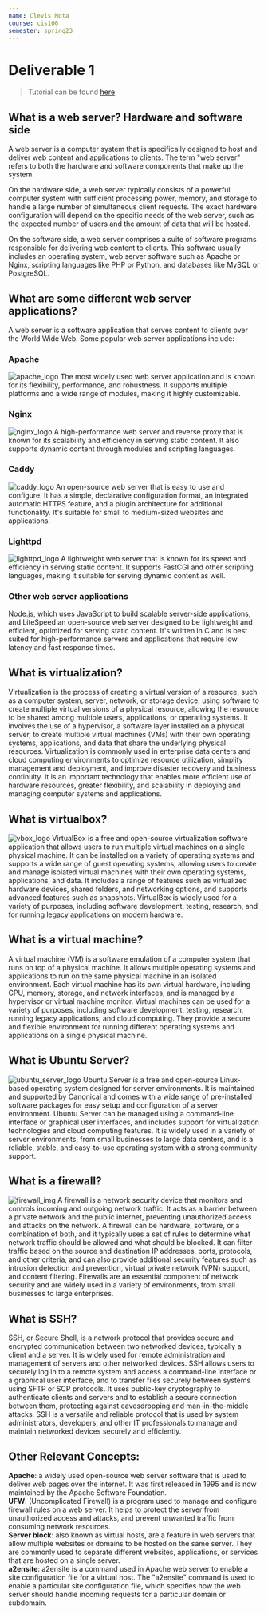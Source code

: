 ```yaml
---
name: Clevis Mota
course: cis106
semester: spring23
---
```


# Deliverable 1

> Tutorial can be found [here](https://www.digitalocean.com/community/tutorials/how-to-install-the-apache-web-server-on-ubuntu-22-04)


## What is a web server? Hardware and software side
A web server is a computer system that is specifically designed to host and deliver web content and applications to clients. The term "web server" refers to both the hardware and software components that make up the system.

On the hardware side, a web server typically consists of a powerful computer system with sufficient processing power, memory, and storage to handle a large number of simultaneous client requests. The exact hardware configuration will depend on the specific needs of the web server, such as the expected number of users and the amount of data that will be hosted.

On the software side, a web server comprises a suite of software programs responsible for delivering web content to clients. This software usually includes an operating system, web server software such as Apache or Nginx, scripting languages like PHP or Python, and databases like MySQL or PostgreSQL.

## What are some different web server applications?  
A web server is a software application that serves content to clients over the World Wide Web. Some popular web server applications include: 

### Apache
![apache_logo](apache_server.jpg)
The most widely used web server application and is known for its flexibility, performance, and robustness. It supports multiple platforms and a wide range of modules, making it highly customizable.

### Nginx 
![nginx_logo](nginx-server-804x270.jpeg)
A high-performance web server and reverse proxy that is known for its scalability and efficiency in serving static content. It also supports dynamic content through modules and scripting languages.

### Caddy
![caddy_logo](caddy.jpg)
An open-source web server that is easy to use and configure. It has a simple, declarative configuration format, an integrated automatic HTTPS feature, and a plugin architecture for additional functionality. It's suitable for small to medium-sized websites and applications.

### Lighttpd 
![lighttpd_logo](lighttpd.jpg)
A lightweight web server that is known for its speed and efficiency in serving static content. It supports FastCGI and other scripting languages, making it suitable for serving dynamic content as well.

### Other web server applications 
Node.js, which uses JavaScript to build scalable server-side applications, and LiteSpeed an open-source web server designed to be lightweight and efficient, optimized for serving static content. It's written in C and is best suited for high-performance servers and applications that require low latency and fast response times.

## What is virtualization?
Virtualization is the process of creating a virtual version of a resource, such as a computer system, server, network, or storage device, using software to create multiple virtual versions of a physical resource, allowing the resource to be shared among multiple users, applications, or operating systems. It involves the use of a hypervisor, a software layer installed on a physical server, to create multiple virtual machines (VMs) with their own operating systems, applications, and data that share the underlying physical resources. Virtualization is commonly used in enterprise data centers and cloud computing environments to optimize resource utilization, simplify management and deployment, and improve disaster recovery and business continuity. It is an important technology that enables more efficient use of hardware resources, greater flexibility, and scalability in deploying and managing computer systems and applications.

## What is virtualbox?
![vbox_logo](vbox_50.jpeg)
VirtualBox is a free and open-source virtualization software application that allows users to run multiple virtual machines on a single physical machine. It can be installed on a variety of operating systems and supports a wide range of guest operating systems, allowing users to create and manage isolated virtual machines with their own operating systems, applications, and data. It includes a range of features such as virtualized hardware devices, shared folders, and networking options, and supports advanced features such as snapshots. VirtualBox is widely used for a variety of purposes, including software development, testing, research, and for running legacy applications on modern hardware.

## What is a virtual machine?
A virtual machine (VM) is a software emulation of a computer system that runs on top of a physical machine. It allows multiple operating systems and applications to run on the same physical machine in an isolated environment. Each virtual machine has its own virtual hardware, including CPU, memory, storage, and network interfaces, and is managed by a hypervisor or virtual machine monitor. Virtual machines can be used for a variety of purposes, including software development, testing, research, running legacy applications, and cloud computing. They provide a secure and flexible environment for running different operating systems and applications on a single physical machine.

## What is Ubuntu Server?
![ubuntu_server_logo](ubuntu-server-logo_50.png)
Ubuntu Server is a free and open-source Linux-based operating system designed for server environments. It is maintained and supported by Canonical and comes with a wide range of pre-installed software packages for easy setup and configuration of a server environment. Ubuntu Server can be managed using a command-line interface or graphical user interfaces, and includes support for virtualization technologies and cloud computing features. It is widely used in a variety of server environments, from small businesses to large data centers, and is a reliable, stable, and easy-to-use operating system with a strong community support.

## What is a firewall?
![firewall_img](firewall_50.jpg)
A firewall is a network security device that monitors and controls incoming and outgoing network traffic. It acts as a barrier between a private network and the public internet, preventing unauthorized access and attacks on the network. A firewall can be hardware, software, or a combination of both, and it typically uses a set of rules to determine what network traffic should be allowed and what should be blocked. It can filter traffic based on the source and destination IP addresses, ports, protocols, and other criteria, and can also provide additional security features such as intrusion detection and prevention, virtual private network (VPN) support, and content filtering. Firewalls are an essential component of network security and are widely used in a variety of environments, from small businesses to large enterprises.

## What is SSH?
SSH, or Secure Shell, is a network protocol that provides secure and encrypted communication between two networked devices, typically a client and a server. It is widely used for remote administration and management of servers and other networked devices. SSH allows users to securely log in to a remote system and access a command-line interface or a graphical user interface, and to transfer files securely between systems using SFTP or SCP protocols. It uses public-key cryptography to authenticate clients and servers and to establish a secure connection between them, protecting against eavesdropping and man-in-the-middle attacks. SSH is a versatile and reliable protocol that is used by system administrators, developers, and other IT professionals to manage and maintain networked devices securely and efficiently.

## Other Relevant Concepts:

**Apache**: a widely used open-source web server software that is used to deliver web pages over the internet. It was first released in 1995 and is now maintained by the Apache Software Foundation.  
**UFW**: (Uncomplicated Firewall) is a program used to manage and configure firewall rules on a web server. It helps to protect the server from unauthorized access and attacks, and prevent unwanted traffic from consuming network resources.   
**Server block**: also known as virtual hosts, are a feature in web servers that allow multiple websites or domains to be hosted on the same server. They are commonly used to separate different websites, applications, or services that are hosted on a single server.  
**a2ensite**: a2ensite is a command used in Apache web server to enable a site configuration file for a virtual host. The "a2ensite" command is used to enable a particular site configuration file, which specifies how the web server should handle incoming requests for a particular domain or subdomain.
  
